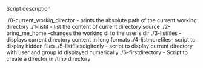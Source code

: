 Script description

./0-current_workig_director - prints the absolute path of the current working directory
./1-listit - list the content of current directory
source ./2-bring_me_home -changes the working di to the user's dir
./3-listfiles - displays current directory content in long formats
./4-listmorefiles- script to display hidden files
./5-listfilesdigitonly - script to display current directory with user and group id displayed numerically
./6-firstdirectory - Script to create a director in /tmp directory
